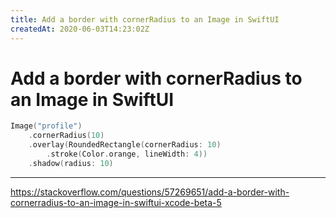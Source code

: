 ```yaml
---
title: Add a border with cornerRadius to an Image in SwiftUI
createdAt: 2020-06-03T14:23:02Z
---
```


# Add a border with cornerRadius to an Image in SwiftUI

```swift
Image("profile")
    .cornerRadius(10)
    .overlay(RoundedRectangle(cornerRadius: 10)
        .stroke(Color.orange, lineWidth: 4))
    .shadow(radius: 10)
```

---

https://stackoverflow.com/questions/57269651/add-a-border-with-cornerradius-to-an-image-in-swiftui-xcode-beta-5
